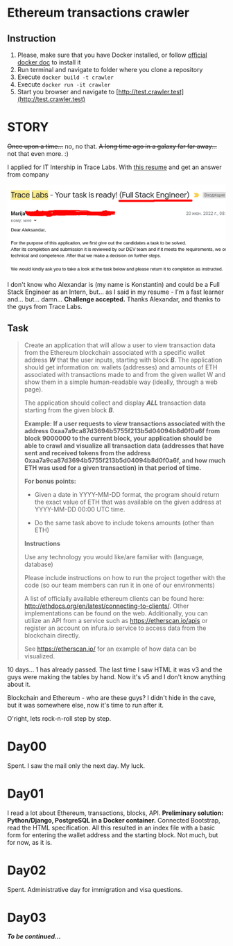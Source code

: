 # Ethereum transactions crawler

## Instruction

1. Please, make sure that you have Docker installed, or follow [official docker doc](https://docs.docker.com/engine/install/#server) to install it
2. Run terminal and navigate to folder where you clone a repository
3. Execute `docker build -t crawler`
4. Execute `docker run -it crawler`
5. Start you browser and navigate to [http://test.crawler.test](http://test.crawler.test)


# STORY

~~Once upon a time...~~ no, no that. ~~A long time ago in a galaxy far far away...~~ not that even more. :)

I applied for IT Intership in Trace Labs. With [this resume](/readme_files/konstantin_sapogov_resume.pdf) and get an answer from company

![](/readme_files/mailfromtracelabs.png)

I don't know who Alexandar is (my name is Konstantin) and could be a Full Stack Engineer as an Intern, but... as I said in my resume - I'm a fast learner and... but... damn... **Challenge accepted.** Thanks Alexandar, and thanks to the guys from Trace Labs.

## Task
<blockquote>

Create an application that will allow a user to view transaction data from the Ethereum blockchain associated with a specific wallet address ***W*** that the user inputs, starting with block ***B***. The application should get information on: wallets (addresses) and amounts of ETH associated with transactions made to and from the given wallet W and show them in a simple human-readable way (ideally, through a web page). 

The application should collect and display ***ALL*** transaction data starting from the given block ***B***. 

__Example: 
If a user requests to view transactions associated with the address 0xaa7a9ca87d3694b5755f213b5d04094b8d0f0a6f from block 9000000 to the current block, your application should be able to crawl and visualize all transaction data (addresses that have sent and received tokens from the address 0xaa7a9ca87d3694b5755f213b5d04094b8d0f0a6f, and how much ETH was used for a given transaction) in that period of time.__

**For bonus points:**

- Given a date in YYYY-MM-DD format, the program should return the exact value of ETH that was available on the given address at YYYY-MM-DD 00:00 UTC time.

- Do the same task above to include tokens amounts (other than ETH)

**Instructions**

Use any technology you would like/are familiar with (language, database)

Please include instructions on how to run the project together with the code (so our team members can run it in one of our environments)

A list of officially available ethereum clients can be found here: http://ethdocs.org/en/latest/connecting-to-clients/. Other implementations can be found on the web. Additionally, you can utilize an API from a service such as https://etherscan.io/apis or register an account on infura.io service to access data from the blockchain directly.

See https://etherscan.io/ for an example of how data can be visualized.

</blockquote>

10 days... 1 has already passed. The last time I saw HTML it was v3 and the guys were making the tables by hand. Now it's v5 and I don't know anything about it.

Blockchain and Ethereum - who are these guys? I didn't hide in the cave, but it was somewhere else, now it's time to run after it.

O'right, lets rock-n-roll step by step.

# Day00
Spent. I saw the mail only the next day. My luck.

# Day01
I read a lot about Ethereum, transactions, blocks, API. **Preliminary solution: Python/Django, PostgreSQL in a Docker container.** Connected Bootstrap, read the HTML specification. All this resulted in an index file with a basic form for entering the wallet address and the starting block. Not much, but for now, as it is.

# Day02
Spent. Administrative day for immigration and visa questions.

# Day03

___To be continued...___
